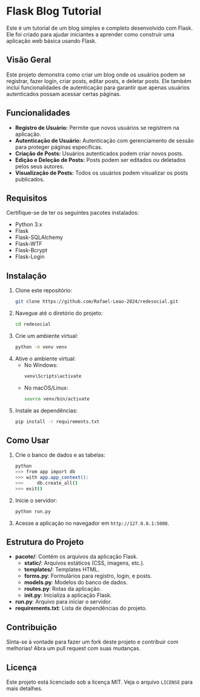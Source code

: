 # Flask Blog Tutorial

Este é um tutorial de um blog simples e completo desenvolvido com Flask. Ele foi criado para ajudar iniciantes a aprender como construir uma aplicação web básica usando Flask.

## Visão Geral

Este projeto demonstra como criar um blog onde os usuários podem se registrar, fazer login, criar posts, editar posts, e deletar posts. Ele também inclui funcionalidades de autenticação para garantir que apenas usuários autenticados possam acessar certas páginas.

## Funcionalidades

- **Registro de Usuário:** Permite que novos usuários se registrem na aplicação.
- **Autenticação de Usuário:** Autenticação com gerenciamento de sessão para proteger páginas específicas.
- **Criação de Posts:** Usuários autenticados podem criar novos posts.
- **Edição e Deleção de Posts:** Posts podem ser editados ou deletados pelos seus autores.
- **Visualização de Posts:** Todos os usuários podem visualizar os posts publicados.

## Requisitos

Certifique-se de ter os seguintes pacotes instalados:

- Python 3.x
- Flask
- Flask-SQLAlchemy
- Flask-WTF
- Flask-Bcrypt
- Flask-Login

## Instalação

1. Clone este repositório:
    ```bash
    git clone https://github.com/Rafael-Leao-2024/redesocial.git
    ```
2. Navegue até o diretório do projeto:
    ```bash
    cd redesocial
    ```
3. Crie um ambiente virtual:
    ```bash
    python -m venv venv
    ```
4. Ative o ambiente virtual:
    - No Windows:
        ```bash
        venv\Scripts\activate
        ```
    - No macOS/Linux:
        ```bash
        source venv/bin/activate
        ```
5. Instale as dependências:
    ```bash
    pip install -r requirements.txt
    ```

## Como Usar

1. Crie o banco de dados e as tabelas:
    ```bash
    python
    >>> from app import db
    >>> with app.app_context():
    >>>     db.create_all()
    >>> exit()
    ```
2. Inicie o servidor:
    ```bash
    python run.py
    ```
3. Acesse a aplicação no navegador em `http://127.0.0.1:5000`.

## Estrutura do Projeto

- **pacote/**: Contém os arquivos da aplicação Flask.
  - **static/**: Arquivos estáticos (CSS, imagens, etc.).
  - **templates/**: Templates HTML.
  - **forms.py**: Formulários para registro, login, e posts.
  - **models.py**: Modelos do banco de dados.
  - **routes.py**: Rotas da aplicação.
  - **init.py**: Inicializa a aplicação Flask.
- **run.py**: Arquivo para iniciar o servidor.
- **requirements.txt**: Lista de dependências do projeto.

## Contribuição

Sinta-se à vontade para fazer um fork deste projeto e contribuir com melhorias! Abra um pull request com suas mudanças.

## Licença

Este projeto está licenciado sob a licença MIT. Veja o arquivo `LICENSE` para mais detalhes.
